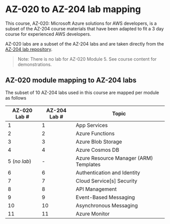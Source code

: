 # AZ-020 to AZ-204 lab mapping

This course, AZ-020: Microsoft Azure solutions for AWS developers, is a subset of the AZ-204 course materials that have been adapted to fit a 3 day course for experienced AWS developers.

AZ-020 labs are a subset of the AZ-204 labs and are taken directly from the [AZ-204 lab repository](https://github.com/MicrosoftLearning/AZ-204-DevelopingSolutionsforMicrosoftAzure).

> Note: There is no lab for AZ-020 Module 5. See course content for demonstrations.

## AZ-020 module mapping to AZ-204 labs

The subset of 10 AZ-204 labs used in this course are mapped per module as follows

| AZ-020 Lab # | AZ-204 Lab # | Topic |
| --- | --- | --- |
| 1 | 1 | App Services |
| 2 | 2 | Azure Functions |
| 3 | 3 | Azure Blob Storage |
| 4 | 4 | Azure Cosmos DB |
| 5 (*no lab*) | - | Azure Resource Manager (ARM) Templates |
| 6 | 6 | Authentication and Identity |
| 7 | 7 | Cloud Service\[s\] Security |
| 8 | 8 | API Management |
| 9 | 9 | Event-Based Messaging |
| 10 | 10 | Asynchronous Messaging |
| 11 | 11 | Azure Monitor |
